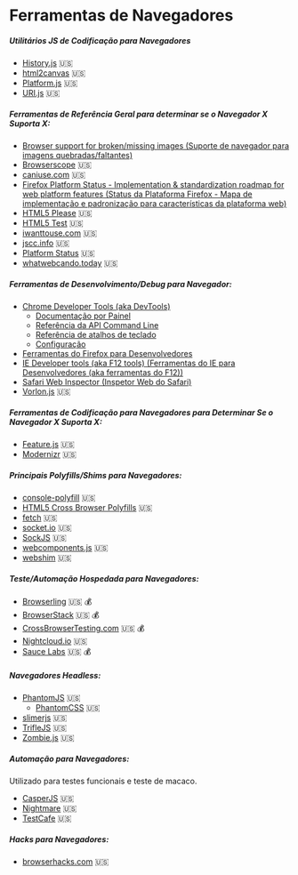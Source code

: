 # Ferramentas de Navegadores

##### Utilitários JS de Codificação para Navegadores

* [History.js](https://github.com/browserstate/history.js) :us:
* [html2canvas](https://github.com/niklasvh/html2canvas) :us:
* [Platform.js](https://github.com/bestiejs/platform.js) :us:
* [URI.js](http://medialize.github.io/URI.js/) :us:

##### Ferramentas de Referência Geral para determinar se o Navegador X Suporta X:

* [Browser support for broken/missing images (Suporte de navegador para imagens quebradas/faltantes)](http://codepen.io/bartveneman/full/qzCte/)
* [Browserscope](http://www.browserscope.org/) :us:
* [caniuse.com](http://caniuse.com/) :us:
* [Firefox Platform Status - Implementation & standardization roadmap for web platform features (Status da Plataforma Firefox - Mapa de implementação e padronização para características da plataforma web)](https://platform-status.mozilla.org/)
* [HTML5 Please](http://html5please.com/) :us:
* [HTML5 Test](https://html5test.com/) :us:
* [iwanttouse.com](http://www.iwanttouse.com/) :us:
* [jscc.info](http://jscc.info/) :us:
* [Platform Status](https://dev.modern.ie/platform/status/) :us:
* [whatwebcando.today](https://whatwebcando.today/) :us:

##### Ferramentas de Desenvolvimento/Debug para Navegador:

* [Chrome Developer Tools (aka DevTools)](https://developers.google.com/web/tools/?hl=pt)
  * [Documentação por Painel](https://developers.google.com/web/tools/chrome-devtools/#docs)
  * [Referência da API Command Line](https://developers.google.com/web/tools/javascript/command-line/command-line-reference?hl=en)
  * [Referência de atalhos de teclado](https://developers.google.com/web/tools/iterate/inspect-styles/shortcuts)
  * [Configuração](https://developer.chrome.com/devtools/docs/settings)
* [Ferramentas do Firefox para Desenvolvedores](https://developer.mozilla.org/pt-BR/docs/Tools)
* [IE Developer tools (aka F12 tools) (Ferramentas do IE para Desenvolvedores (aka ferramentas do F12))](https://dev.modern.ie/platform/documentation/f12-devtools-guide/)
* [Safari Web Inspector (Inspetor Web do Safari)](https://developer.apple.com/safari/tools/)
* [Vorlon.js](http://vorlonjs.com/) :us:

##### Ferramentas de Codificação para Navegadores para Determinar Se o Navegador X Suporta X:

* [Feature.js](http://featurejs.com/) :us:
* [Modernizr](https://modernizr.com/) :us:

##### Principais Polyfills/Shims para Navegadores:

* [console-polyfill](https://github.com/paulmillr/console-polyfill) :us:
* [HTML5 Cross Browser Polyfills](https://github.com/Modernizr/Modernizr/wiki/HTML5-Cross-browser-Polyfills) :us:
* [fetch](https://github.com/github/fetch) :us:
* [socket.io](http://socket.io/) :us:
* [SockJS](https://github.com/sockjs/sockjs-client) :us:
* [webcomponents.js](https://github.com/WebComponents/webcomponentsjs) :us:
* [webshim](https://afarkas.github.io/webshim/demos/) :us:

##### Teste/Automação Hospedada para Navegadores:

* [Browserling](https://www.browserling.com/) :us: :moneybag:
* [BrowserStack](https://www.browserstack.com) :us: :moneybag:
* [CrossBrowserTesting.com](http://crossbrowsertesting.com/) :us: :moneybag:
* [Nightcloud.io](http://nightcloud.io/) :us:
* [Sauce Labs](https://saucelabs.com/) :us: :moneybag:

##### Navegadores Headless:

* [PhantomJS](http://phantomjs.org/) :us:
  * [PhantomCSS](https://github.com/Huddle/PhantomCSS) :us:
* [slimerjs](http://slimerjs.org/) :us:
* [TrifleJS](http://triflejs.org/) :us:
* [Zombie.js](http://zombie.js.org/) :us:

##### Automação para Navegadores:

Utilizado para testes funcionais e teste de macaco.

* [CasperJS](http://casperjs.org/) :us:
* [Nightmare](https://github.com/segmentio/nightmare) :us:
* [TestCafe](https://github.com/DevExpress/testcafe) :us:

##### Hacks para Navegadores:

* [browserhacks.com](http://browserhacks.com/) :us:

